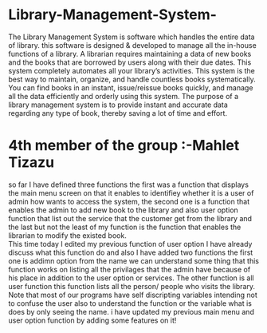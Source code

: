 # Library-Management-System-
The Library Management System is software which handles the entire data of library. 
this software  is designed & developed to manage all the in-house functions of a library.
A librarian requires maintaining a data of new books and the books that are borrowed by users along with their due dates. 
This system completely automates all your library’s activities.
This system is the best way to maintain, organize, and handle countless books systematically.
You can find books in an instant, issue/reissue books quickly, and manage all the data efficiently and orderly using this system. 
The purpose of a library management system is to provide instant and accurate data regarding any type of book, thereby saving a lot of time and effort.

# 4th member of the group :-Mahlet Tizazu
so far I have defined three functions the first was a function that displays the main menu screen on that it enables to identifiey whether it is a user of admin how wants to access the system, the second one is a function that enables the admin to add new book to the library and also user option function that list out the service that the customer get from the library and the last but not the least of my function is the function that enables the librarian to modify the existed book.  
This time today I edited my previous function of user option I have already discuss what this function do and also I have added two functions the first one is addimn option from the name we can understand some thing that this function works on listing all the privilages that the admin have because of his place in addition to the user option or services.
The other function is all user function this function lists all the person/ people who visits the library.  
Note that most of our programs have self discripting variables intending not to confuse the user also to understand the function or the variable what is does by only seeing the name.
i have updated my previous main menu and user option function  by adding some features on it!
